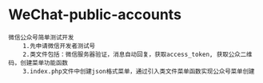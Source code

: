 # WeChat-public-accounts
    微信公众号简单测试开发
        1.先申请微信开发者测试号
        2.类文件包括：微信服务器验证，消息自动回复，获取access_token, 获取公众二维码，创建菜单功能函数
        3.index.php文件中创建json格式菜单，通过引入类文件菜单函数实现公众号菜单创建
